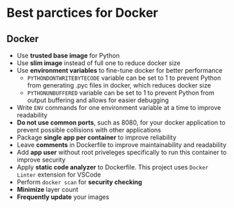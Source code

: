 # Best parctices for Docker

## Docker

- Use **trusted base image** for Python
- Use **slim image** instead of full one to reduce docker size
- Use **environment variables** to fine-tune docker for better performance
    - `PYTHONDONTWRITEBYTECODE` variable can be set to 1 to prevent Python from generating .pyc files in docker, which reduces docker size
    - `PYTHONUNBUFFERED` variable can be set to 1 to prevent Python from output buffering and allows for easier debugging
- Write `ENV` commands for one environment variable at a time to improve readability
- **Do not use common ports**, such as 8080, for your docker application to prevent possible collisions with other applications
- Package **single app per container** to improve reliability
- Leave **comments** in Dockerfile to improve maintainability and readability
- Add **app user** without root priveleges specifically to run this container to improve security
- Apply **static code analyzer** to Dockerfile. This project uses `Docker Linter` extension for VSCode
- Perform `docker scan` for **security checking**
- **Minimize** layer count
- **Frequently update** your images